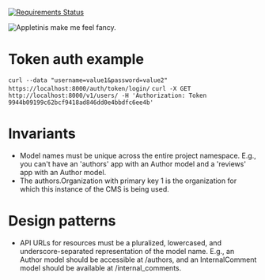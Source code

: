 [![Requirements Status](https://requires.io/github/liddiard/appletini/requirements.svg?branch=master)](https://requires.io/github/liddiard/appletini/requirements/?branch=master)

![Appletinis make me feel fancy.](http://i.imgur.com/ENFVTr5.gif)

# Token auth example
`curl --data "username=value1&password=value2" https://localhost:8000/auth/token/login/`
`curl -X GET http://localhost:8000/v1/users/ -H 'Authorization: Token 9944b09199c62bcf9418ad846dd0e4bbdfc6ee4b'`

# Invariants

- Model names must be unique across the entire project namespace. E.g., you can't have an 'authors' app with an Author model and a 'reviews' app with an Author model.
- The authors.Organization with primary key 1 is the organization for which this instance of the CMS is being used.

# Design patterns

- API URLs for resources must be a pluralized, lowercased, and underscore-separated representation of the model name. E.g., an Author model should be accessible at /authors, and an InternalComment model should be available at /internal_comments.
